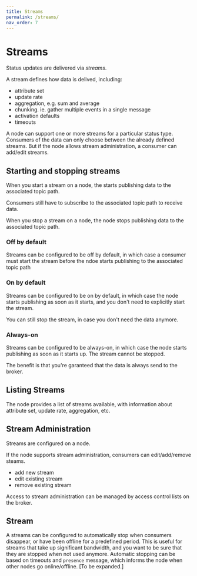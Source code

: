 ```yaml
---
title: Streams
permalink: /streams/
nav_order: 7
---
```


# Streams
Status updates are delivered via _streams_.

A stream defines how data is delived, including:

- attribute set
- update rate
- aggregation, e.g. sum and average
- chunking. ie. gather multiple events in a single message
- activation defaults
- timeouts

A node can support one or more streams for a particular status type. Consumers of the data
can only choose between the already defined streams. But if the node allows stream
administration, a consumer can add/edit streams.

## Starting and stopping streams
When you start a stream on a node, the starts publishing data to the associated topic path.

Consumers still have to subscribe to the associated topic path to receive data.

When you stop a stream on a node, the node stops publishing data to the associated topic path.

### Off by default
Streams can be configured to be off by default, in which case a consumer must start the 
stream before the ndoe starts publishing to the associated  topic path

### On by default
Streams can be configured to be on by default, in which case the node starts publishing
as soon as it starts, and you don't need to explicitly start the stream.

You can still stop the stream, in case you don't need the data anymore.

### Always-on
Streams can be configured to be always-on, in which case the node starts publishing
as soon as it starts up. The stream cannot be stopped.

The benefit is that you're garanteed that the data is always send to the broker.

## Listing Streams
The node provides a list of streams available, with information about attribute set,
update rate, aggregation, etc.

## Stream Administration
Streams are configured on a node.

If the node supports stream administration, consumers can edit/add/remove steams.

- add new stream
- edit existing stream
- remove existing stream

Access to stream administration can be managed by access control lists on the broker.

## Stream
A streams can be configured to automatically stop when consumers disappear, or have
been offline for a predefined period.
This is useful for streams that take up significant bandwidth, and you want to be sure
that they are stopped when not used anymore.
Automatic stopping can be based on timeouts and `presence` message, which informs the node
when other nodes go online/offline.
[To be expanded.]





